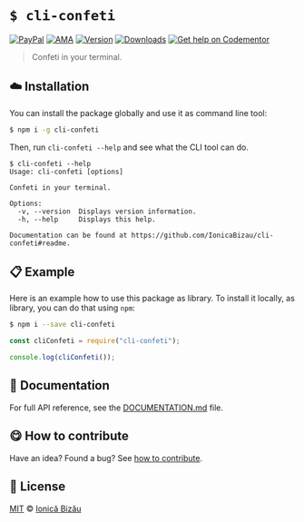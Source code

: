 
# `$ cli-confeti`

 [![PayPal](https://img.shields.io/badge/%24-paypal-f39c12.svg)][paypal-donations] [![AMA](https://img.shields.io/badge/ask%20me-anything-1abc9c.svg)](https://github.com/IonicaBizau/ama) [![Version](https://img.shields.io/npm/v/cli-confeti.svg)](https://www.npmjs.com/package/cli-confeti) [![Downloads](https://img.shields.io/npm/dt/cli-confeti.svg)](https://www.npmjs.com/package/cli-confeti) [![Get help on Codementor](https://cdn.codementor.io/badges/get_help_github.svg)](https://www.codementor.io/johnnyb?utm_source=github&utm_medium=button&utm_term=johnnyb&utm_campaign=github)

> Confeti in your terminal.

## :cloud: Installation

You can install the package globally and use it as command line tool:


```sh
$ npm i -g cli-confeti
```


Then, run `cli-confeti --help` and see what the CLI tool can do.


```
$ cli-confeti --help
Usage: cli-confeti [options]

Confeti in your terminal.

Options:
  -v, --version  Displays version information.
  -h, --help     Displays this help.

Documentation can be found at https://github.com/IonicaBizau/cli-confeti#readme.
```

## :clipboard: Example


Here is an example how to use this package as library. To install it locally, as library, you can do that using `npm`:

```sh
$ npm i --save cli-confeti
```



```js
const cliConfeti = require("cli-confeti");

console.log(cliConfeti());
```

## :memo: Documentation

For full API reference, see the [DOCUMENTATION.md][docs] file.

## :yum: How to contribute
Have an idea? Found a bug? See [how to contribute][contributing].


## :scroll: License

[MIT][license] © [Ionică Bizău][website]

[paypal-donations]: https://www.paypal.com/cgi-bin/webscr?cmd=_s-xclick&hosted_button_id=RVXDDLKKLQRJW
[donate-now]: http://i.imgur.com/6cMbHOC.png

[license]: http://showalicense.com/?fullname=Ionic%C4%83%20Biz%C4%83u%20%3Cbizauionica%40gmail.com%3E%20(http%3A%2F%2Fionicabizau.net)&year=2016#license-mit
[website]: http://ionicabizau.net
[contributing]: /CONTRIBUTING.md
[docs]: /DOCUMENTATION.md
